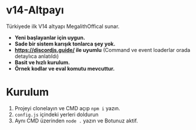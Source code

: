 # v14-Altpayı
Türkiyede ilk V14 altyapı
MegalithOffical sunar.

- **Yeni başlayanlar için uygun.**
- **Sade bir sistem karışık tonlarca şey yok.**
- **https://discordjs.guide/ ile uyumlu** (Command ve event loaderlar orada detaylıca anlatıldı)
- **Basit ve hızlı kurulum.** 
- **Örnek kodlar  ve eval komutu mevcuttur.**

# Kurulum

1. Projeyi clonelayın ve CMD açıp `npm i` yazın.
2. `config.js` içindeki yerleri doldurun
3. Aynı CMD üzerinden `node .` yazın ve Botunuz aktif.
